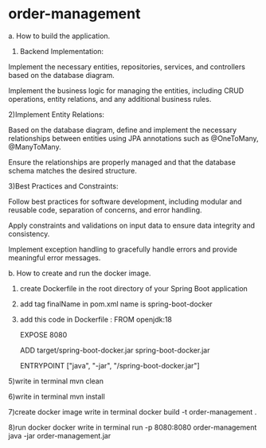 # order-management
a.	How to build the application.

1) Backend Implementation:
   
 Implement the necessary entities, repositories, services, and controllers based on the database diagram.

Implement the business logic for managing the entities, including CRUD operations, entity relations, and any additional business rules.

2)Implement Entity Relations:

Based on the database diagram, define and implement the necessary relationships between entities using JPA annotations such as @OneToMany, @ManyToMany.

Ensure the relationships are properly managed and that the database schema matches the desired structure.

3)Best Practices and Constraints:

Follow best practices for software development, including modular and reusable code, separation of concerns, and error handling.

Apply constraints and validations on input data to ensure data integrity and consistency.

Implement exception handling to gracefully handle errors and provide meaningful error messages.










b.	How to create and run the docker image.

1) create Dockerfile  in the root directory of your Spring Boot application

2) add tag finalName in pom.xml name is spring-boot-docker

3) add this code in Dockerfile :
    FROM openjdk:18
   
    EXPOSE 8080
   
    ADD target/spring-boot-docker.jar spring-boot-docker.jar
   
    ENTRYPOINT ["java", "-jar", "/spring-boot-docker.jar"]
   
   
5)write in terminal mvn clean

6)write in terminal mvn install

7)create docker image write in terminal docker build -t order-management .

8)run docker docker write in terminal run -p 8080:8080 order-management java -jar order-management.jar
